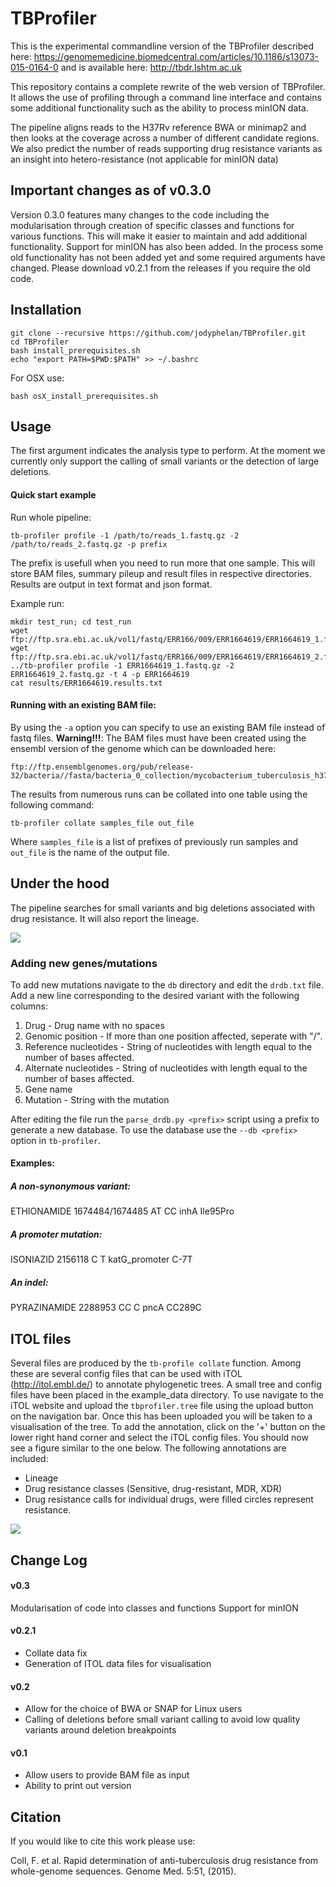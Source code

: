 # TBProfiler

This is the experimental commandline version of the TBProfiler described here: https://genomemedicine.biomedcentral.com/articles/10.1186/s13073-015-0164-0 and is available here: http://tbdr.lshtm.ac.uk

This repository contains a complete rewrite of the web version of TBProfiler. It allows the use of profiling through a command line interface and contains some additional functionality such as the ability to process minION data.

The pipeline aligns reads to the H37Rv reference BWA or minimap2 and then looks at the coverage across a number of different candidate regions. We also predict the number of reads supporting drug resistance variants as an insight into hetero-resistance (not applicable for minION data)

## Important changes as of v0.3.0
Version 0.3.0 features many changes to the code including the modularisation through creation of specific classes and functions for various functions. This will make it easier to maintain and add additional functionality. Support for minION has also been added. In the process some old functionality has not been added yet and some required arguments have changed. Please download v0.2.1 from the releases if you require the old code.

## Installation

```
git clone --recursive https://github.com/jodyphelan/TBProfiler.git
cd TBProfiler
bash install_prerequisites.sh
echo "export PATH=$PWD:$PATH" >> ~/.bashrc
```

For OSX use:
```
bash osX_install_prerequisites.sh
```
## Usage

The first argument indicates the analysis type to perform. At the moment we currently only support the calling of small variants or the detection of large deletions.

#### Quick start example
Run whole pipeline:
```
tb-profiler profile -1 /path/to/reads_1.fastq.gz -2 /path/to/reads_2.fastq.gz -p prefix
```
The prefix is usefull when you need to run more that one sample.
This will store BAM files, summary pileup and result files in respective directories.
Results are output in text format and json format.


Example run:
```
mkdir test_run; cd test_run
wget ftp://ftp.sra.ebi.ac.uk/vol1/fastq/ERR166/009/ERR1664619/ERR1664619_1.fastq.gz
wget ftp://ftp.sra.ebi.ac.uk/vol1/fastq/ERR166/009/ERR1664619/ERR1664619_2.fastq.gz
../tb-profiler profile -1 ERR1664619_1.fastq.gz -2 ERR1664619_2.fastq.gz -t 4 -p ERR1664619
cat results/ERR1664619.results.txt
```

#### Running with an existing BAM file:

By using the ```-a``` option you can specify to use an existing BAM file instead of fastq files.
**Warning!!!**: The BAM files must have been created using the ensembl version of the genome which can be downloaded here:
```
ftp://ftp.ensemblgenomes.org/pub/release-32/bacteria//fasta/bacteria_0_collection/mycobacterium_tuberculosis_h37rv/dna/Mycobacterium_tuberculosis_h37rv.ASM19595v2.dna.toplevel.fa.gz
```


The results from numerous runs can be collated into one table using the following command:
```
tb-profiler collate samples_file out_file
```
Where  ```samples_file``` is a list of prefixes of previously run samples and ```out_file``` is the name of the output file.


## Under the hood

The pipeline searches for small variants and big deletions associated with drug resistance. It will also report the lineage.

<img src="https://jodyphelan.github.io/img/TBProfiler.png">

### Adding new genes/mutations
To add new mutations navigate to the ```db``` directory and edit the ```drdb.txt``` file.
Add a new line corresponding to the desired variant with the following columns:

1. Drug - Drug name with no spaces
2. Genomic position - If more than one position affected, seperate with "/".
3. Reference nucleotides - String of nucleotides with length equal to the number of bases affected.
3. Alternate nucleotides - String of nucleotides with length equal to the number of bases affected.
4. Gene name
5. Mutation - String with the mutation

After editing the file run the ```parse_drdb.py <prefix>``` script using a prefix to generate a new database.
To use the database use the ```--db <prefix>``` option in ```tb-profiler```.

#### Examples:
##### A non-synonymous variant:

ETHIONAMIDE     1674484/1674485 AT      CC      inhA    Ile95Pro

##### A promoter mutation:

ISONIAZID       2156118 C       T       katG_promoter   C-7T

##### An indel:

PYRAZINAMIDE    2288953 CC      C       pncA    CC289C

## ITOL files
Several files are produced by the `tb-profile collate` function. Among these are several config files that can be used with iTOL (http://itol.embl.de/) to annotate phylogenetic trees. A small tree and config files have been placed in the example_data directory. To use navigate to the iTOL website and upload the `tbprofiler.tree` file using the upload button on the navigation bar. Once this has been uploaded you will be taken to a visualisation of the tree. To add the annotation, click on the '+' button on the lower right hand corner and select the iTOL config files. You should now see a figure similar to the one below. The following annotations are included:
* Lineage
* Drug resistance classes (Sensitive, drug-resistant, MDR, XDR)
* Drug resistance calls for individual drugs, were filled circles represent resistance.

<img src="https://github.com/jodyphelan/jodyphelan.github.io/raw/master/img/itol_example.png">


## Change Log
#### v0.3
Modularisation of code into classes and functions
Support for minION

#### v0.2.1
* Collate data fix
* Generation of ITOL data files for visualisation

#### v0.2
* Allow for the choice of BWA or SNAP for Linux users
* Calling of deletions before small variant calling to avoid low quality variants around deletion breakpoints

#### v0.1
* Allow users to provide BAM file as input
* Ability to print out version


## Citation

If you would like to cite this work please use:

Coll, F. et al. Rapid determination of anti-tuberculosis drug resistance from whole-genome sequences. Genome Med. 5:51, (2015).
